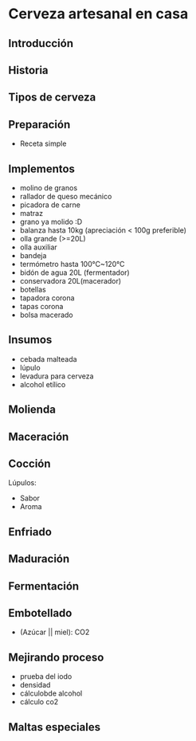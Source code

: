 Cerveza artesanal en casa
=========================

Introducción
------------

Historia
--------

Tipos de cerveza
----------------

Preparación
-----------

 * Receta simple


Implementos
-----------
 * molino de granos
  * rallador de queso mecánico
  * picadora de carne
  * matraz
  * grano ya molido :D
 * balanza hasta 10kg (apreciación < 100g preferible)
 * olla grande (>=20L)
 * olla auxiliar
 * bandeja
 * termómetro hasta 100°C~120°C
 * bidón de agua 20L (fermentador)
 * conservadora 20L(macerador)
 * botellas
 * tapadora corona
 * tapas corona
 * bolsa macerado

Insumos
-------
 * cebada malteada
 * lúpulo
 * levadura para cerveza
 * alcohol etílico

Molienda
--------

Maceración
----------

Cocción
-------

Lúpulos:
 * Sabor
 * Aroma

Enfriado
--------

Maduración
----------

Fermentación
------------

Embotellado
-----------
 * (Azúcar || miel): CO2

Mejirando proceso
-----------------
 * prueba del iodo
 * densidad
 * cálculobde alcohol
 * cálculo co2

Maltas especiales
-----------------